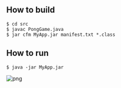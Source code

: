 ## How to build
```
$ cd src
$ javac PongGame.java
$ jar cfm MyApp.jar manifest.txt *.class
```

## How to run
```
$ java -jar MyApp.jar
```

![png](https://github.com/KularatnaS/java-pong/assets/75441376/669b9213-9d68-4d8f-9860-d88a0e6176c2)
